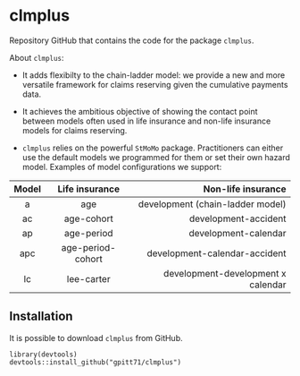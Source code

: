 # clmplus

Repository GitHub that contains the code for the package `clmplus`. 

About `clmplus`:

* It adds flexibilty to the chain-ladder model: we provide a new and more versatile framework for claims reserving given the cumulative payments data.

* It achieves the ambitious objective of showing the contact point between models often used in life insurance and non-life insurance models for claims reserving.

* `clmplus` relies on the powerful `StMoMo` package. Practitioners can either use the default models we programmed for them or set their own hazard model.
Examples of model configurations we support: 

|      Model      | Life insurance                  |Non-life insurance                |
| :-------------: |:-------------------------------:|---------------------------------:|
| a               | age                             |development (chain-ladder model)  |
| ac              | age-cohort                      |development-accident              |
| ap              | age-period                      |development-calendar              |
| apc             | age-period-cohort               |development-calendar-accident     |
| lc              | lee-carter                      |development-development x calendar|

## Installation 

It is possible to download `clmplus` from GitHub.

```
library(devtools)
devtools::install_github("gpitt71/clmplus")

```


